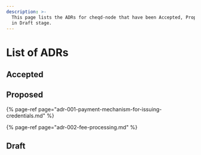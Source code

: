```yaml
---
description: >-
  This page lists the ADRs for cheqd-node that have been Accepted, Proposed, or
  in Draft stage.
---
```


# List of ADRs

## Accepted

## Proposed

{% page-ref page="adr-001-payment-mechanism-for-issuing-credentials.md" %}

{% page-ref page="adr-002-fee-processing.md" %}

## Draft

